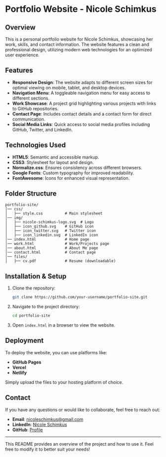# Portfolio Website - Nicole Schimkus

## Overview
This is a personal portfolio website for Nicole Schimkus, showcasing her work, skills, and contact information. The website features a clean and professional design, utilizing modern web technologies for an optimized user experience.

## Features
- **Responsive Design**: The website adapts to different screen sizes for optimal viewing on mobile, tablet, and desktop devices.
- **Navigation Menu**: A toggleable navigation menu for easy access to different sections.
- **Work Showcase**: A project grid highlighting various projects with links to GitHub repositories.
- **Contact Page**: Includes contact details and a contact form for direct communication.
- **Social Media Links**: Quick access to social media profiles including GitHub, Twitter, and LinkedIn.

## Technologies Used
- **HTML5**: Semantic and accessible markup.
- **CSS3**: Stylesheet for layout and design.
- **Normalize.css**: Ensures consistency across different browsers.
- **Google Fonts**: Custom typography for improved readability.
- **FontAwesome**: Icons for enhanced visual representation.

## Folder Structure
```
portfolio-site/
│── css/
│   ├── style.css          # Main stylesheet
│── img/
│   ├── nicole-schimkus-logo.svg  # Logo
│   ├── icon_github.svg    # GitHub icon
│   ├── icon_twitter.svg   # Twitter icon
│   ├── icon_linkedin.svg  # LinkedIn icon
│── index.html             # Home page
│── work.html              # Work/Projects page
│── about.html             # About Me page
│── contact.html           # Contact page
│── files/
│   ├── cv.pdf             # Resume (downloadable)
```

## Installation & Setup
1. Clone the repository:
   ```bash
   git clone https://github.com/your-username/portfolio-site.git
   ```
2. Navigate to the project directory:
   ```bash
   cd portfolio-site
   ```
3. Open `index.html` in a browser to view the website.

## Deployment
To deploy the website, you can use platforms like:
- **GitHub Pages**
- **Vercel**
- **Netlify**

Simply upload the files to your hosting platform of choice.

## Contact
If you have any questions or would like to collaborate, feel free to reach out:
- **Email**: [nicoleschimkus@gmail.com](mailto:nicoleschimkus@gmail.com)
- **LinkedIn**: [Nicole Schimkus](https://www.linkedin.com/in/nicole-schimkus/)
- **GitHub**: [Profile](https://github.com/)

---
This README provides an overview of the project and how to use it. Feel free to modify it to better suit your needs!

